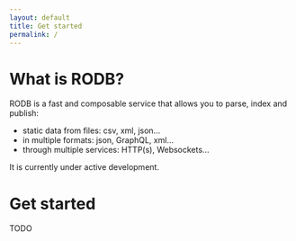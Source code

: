 ```yaml
---
layout: default
title: Get started
permalink: /
---
```


# What is RODB?

RODB is a fast and composable service that allows you to parse, index and publish:
- static data from files: csv, xml, json...
- in multiple formats: json, GraphQL, xml...
- through multiple services: HTTP(s), Websockets...

It is currently under active development.

# Get started

TODO
